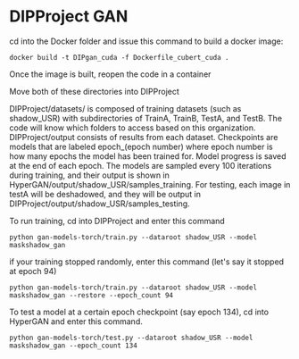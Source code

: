 # DIPProject GAN

cd into the Docker folder and issue this command to build a docker image:

`docker build -t DIPgan_cuda -f Dockerfile_cubert_cuda .`

Once the image is built, reopen the code in a container

Move both of these directories into DIPProject 

DIPProject/datasets/ is composed of training datasets (such as shadow_USR) with subdirectories of TrainA, TrainB, TestA, and TestB. The code will know which folders to access based on this organization. DIPProject/output consists of results from each dataset. Checkpoints are models that are labeled epoch_(epoch number) where epoch number is how many epochs the model has been trained for. Model progress is saved at the end of each epoch. The models are sampled every 100 iterations during training, and their output is shown in HyperGAN/output/shadow_USR/samples_training. For testing, each image in testA will be deshadowed, and they will be output in DIPProject/output/shadow_USR/samples_testing.


To run training, cd into DIPProject and enter this command

`python gan-models-torch/train.py --dataroot shadow_USR --model maskshadow_gan`

if your training stopped randomly, enter this command (let's say it stopped at epoch 94)

`python gan-models-torch/train.py --dataroot shadow_USR --model maskshadow_gan --restore --epoch_count 94`

To test a model at a certain epoch checkpoint (say epoch 134), cd into HyperGAN and enter this command.

`python gan-models-torch/test.py --dataroot shadow_USR --model maskshadow_gan --epoch_count 134`


